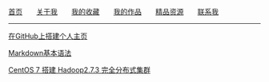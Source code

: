<a href="/index.html">首页</a>&emsp;&emsp;<a href="#">关于我</a>&emsp;&emsp;<a href="/MyFavorites/MyFavoritesIndex.html">我的收藏</a>&emsp;&emsp;<a href="#">我的作品</a>&emsp;&emsp;<a href="#">精品资源</a>&emsp;&emsp;<a href="#">联系我</a>


----


<a href="GitHub_shang_da_jian_ge_ren_zhu_ye/content.html">在GitHub上搭建个人主页</a>

<a href="Markdown_ji_ben_yu_fa/content.html">Markdown基本语法</a>

<a href="da_jian_Hadoop/content.html">CentOS 7 搭建 Hadoop2.7.3 完全分布式集群</a>
